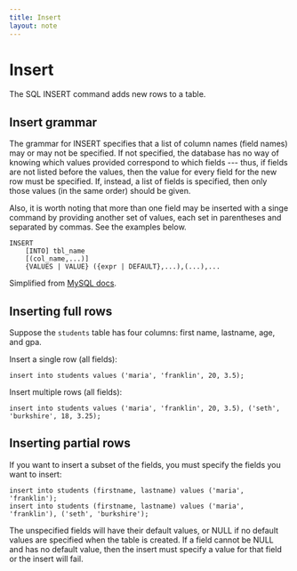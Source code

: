 ```yaml
---
title: Insert
layout: note
---
```


# Insert

The SQL INSERT command adds new rows to a table.

## Insert grammar

The grammar for INSERT specifies that a list of column names (field names) may or may not be specified. If not specified, the database has no way of knowing which values provided correspond to which fields --- thus, if fields are not listed before the values, then the value for every field for the new row must be specified. If, instead, a list of fields is specified, then only those values (in the same order) should be given.

Also, it is worth noting that more than one field may be inserted with a singe command by providing another set of values, each set in parentheses and separated by commas. See the examples below.

~~~
INSERT
    [INTO] tbl_name
    [(col_name,...)]
    {VALUES | VALUE} ({expr | DEFAULT},...),(...),...
~~~

Simplified from [MySQL docs](http://dev.mysql.com/doc/refman/5.7/en/insert.html).

## Inserting full rows

Suppose the `students` table has four columns: first name, lastname, age, and gpa.

Insert a single row (all fields):

~~~
insert into students values ('maria', 'franklin', 20, 3.5);
~~~

Insert multiple rows (all fields):

~~~
insert into students values ('maria', 'franklin', 20, 3.5), ('seth', 'burkshire', 18, 3.25);
~~~

## Inserting partial rows

If you want to insert a subset of the fields, you must specify the fields you want to insert:

~~~
insert into students (firstname, lastname) values ('maria', 'franklin');
insert into students (firstname, lastname) values ('maria', 'franklin'), ('seth', 'burkshire');
~~~

The unspecified fields will have their default values, or NULL if no default values are specified when the table is created. If a field cannot be NULL and has no default value, then the insert must specify a value for that field or the insert will fail.

